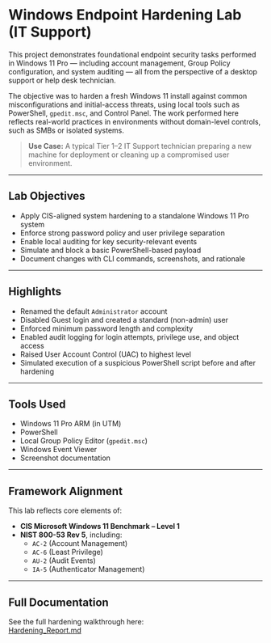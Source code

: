 # Windows Endpoint Hardening Lab (IT Support)

This project demonstrates foundational endpoint security tasks performed in Windows 11 Pro — including account management, Group Policy configuration, and system auditing — all from the perspective of a desktop support or help desk technician.

The objective was to harden a fresh Windows 11 install against common misconfigurations and initial-access threats, using local tools such as PowerShell, `gpedit.msc`, and Control Panel. The work performed here reflects real-world practices in environments without domain-level controls, such as SMBs or isolated systems.

> **Use Case:** A typical Tier 1–2 IT Support technician preparing a new machine for deployment or cleaning up a compromised user environment.

---

## Lab Objectives

- Apply CIS-aligned system hardening to a standalone Windows 11 Pro system
- Enforce strong password policy and user privilege separation
- Enable local auditing for key security-relevant events
- Simulate and block a basic PowerShell-based payload
- Document changes with CLI commands, screenshots, and rationale

---

## Highlights

- Renamed the default `Administrator` account  
- Disabled Guest login and created a standard (non-admin) user  
- Enforced minimum password length and complexity  
- Enabled audit logging for login attempts, privilege use, and object access  
- Raised User Account Control (UAC) to highest level  
- Simulated execution of a suspicious PowerShell script before and after hardening

---

## Tools Used

- Windows 11 Pro ARM (in UTM)
- PowerShell
- Local Group Policy Editor (`gpedit.msc`)
- Windows Event Viewer
- Screenshot documentation

---

## Framework Alignment

This lab reflects core elements of:
- **CIS Microsoft Windows 11 Benchmark – Level 1**
- **NIST 800-53 Rev 5**, including:
  - `AC-2` (Account Management)
  - `AC-6` (Least Privilege)
  - `AU-2` (Audit Events)
  - `IA-5` (Authenticator Management)

---

## Full Documentation

See the full hardening walkthrough here:  
[Hardening_Report.md](/Hardening_Report.md)

